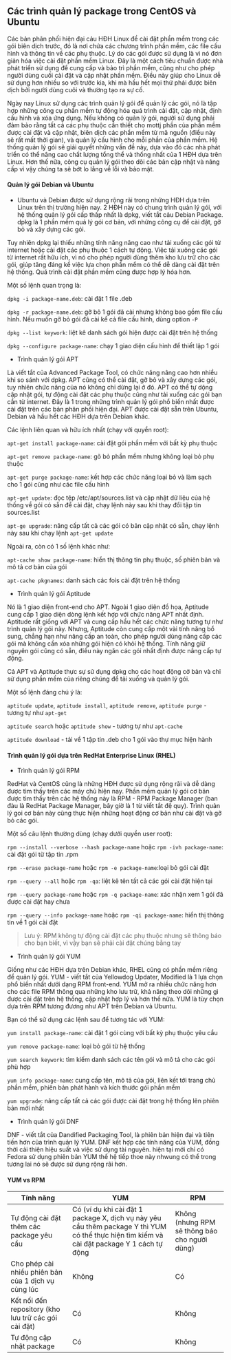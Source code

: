 ## Các trình quản lý package trong CentOS và Ubuntu

Các bản phân phối hiện đại cảu HĐH Linux đề cài đặt phần mềm trong các gói biên dịch trước, đó là nơi chứa các chương trình phần mềm, các file cấu hình và thông tin về các phụ thuộc. Lý do các gói được sử dụng là vì nó đơn giản hóa việc cài đặt phần mềm Linux. Đây là một cách tiêu chuẩn được nhà phát triển sử dụng để cung cấp và bảo trì phần mềm, cũng như cho phép người dùng cuối cài đặt và cập nhật phần mềm. Điều này giúp cho Linux dễ sử dụng hơn nhiều so với trước kia, khi mà hầu hết mọi thứ phải được biên dịch bởi người dùng cuôi và thường tạo ra sự cố.

Ngày nay Linux sử dụng các trình quản lý gói để quản lý các gói, nó là tập hợp những công cụ phần mềm tự động hóa quá trình cài đặt, cập nhật, định cấu hình và xóa ứng dụng. Nếu không có quản lý gói, người sử dụng phải đảm bảo rằng tất cả các phụ thuộc cần thiết cho mottj phần của phần mềm được cài đặt và cập nhật, biên dịch các phần mềm từ mã nguồn (điều này sẽ rất mất thời gian), và quản lý cấu hình cho mỗi phần của phần mềm. Hệ thống quản lý gói sẽ giải quyết những vấn đề này, dựa vào đó các nhà phát triển có thể nâng cao chất lượng tổng thể và thống nhất của 1 HĐH dựa trên Linux. Hơn thế nữa, công cụ quản lý gói theo dõi các bản cập nhật và nâng cấp vì vậy chúng ta sẽ bớt lo lắng về lỗi và bảo mật.

#### Quản lý gói Debian và Ubuntu

- Ubuntu và Debian được sử dụng rộng rãi trong những HĐH dựa trên Linux trên thị trường hiện nay. 2 HĐH này có chung trình quản lý gói, với hệ thống quản lý gói cấp thấp nhất là dpkg, viết tắt cảu Debian Package. dpkg là 1 phần mềm quả lý gói cơ bản, với những công cụ để cài đặt, gỡ bỏ và xây dựng các gói.

Tuy nhiên dpkg lại thiếu những tính năng nâng cao như tải xuống các gói từ internet hoặc cài đặt các phụ  thuộc 1 cách tự động. Việc tải xuông các gói từ internet rất hữu ích, vì nó cho phép người dùng thêm kho lưu trữ cho các gói, giúp tăng đáng kể việc lựa chọn phần mềm có thể dễ dàng cài đặt trên hệ thống. Quá trình cài đặt phần mềm cũng được hợp lý hóa hơn.

Một số lệnh quan trọng là:

`dpkg -i package-name.deb`: cài đặt 1 file .deb

`dpkg -r package-name.deb`: gỡ bỏ 1 gói đã cài nhưng không bao gồm file cấu hình. Nếu muốn gỡ bỏ gói đã cài kể cả file cấu hình, dùng option `-P`

`dpkg --list keywork`: liệt kê danh sách gói hiện được cài đặt trên hệ thống

`dpkg --configure package-name`: chạy 1 giao diện cấu hình để thiết lập 1 gói

- Trình quản lý gói APT

Là viết tắt của Advanced Package Tool, có chức năng nâng cao hơn nhiều khi so sánh với dpkg. APT cũng có thể cài đặt, gỡ bỏ và xây dựng các gói, tuy nhiên chức năng của nó không chỉ dừng lại ở đó. APT có thể tự dộng cập nhật gói, tự động cài đặt các phụ thuộc cũng như tải xuống các gói bạn cần từ internet. Đây là 1 trong những trình quản lý gói phổ biến nhất được cài đặt trên các bản phân phối hiện đại. APT được cài đặt sẵn trên Ubuntu, Debian và hầu hết các HĐH dựa trên Debian khác.

Các lệnh liên quan và hữu ích nhất (chạy với quyền root):

`apt-get install package-name`: cài đặt gói phần mềm với bất kỳ phụ thuộc

`apt-get remove package-name`: gõ bỏ phần mềm nhưng không loại bỏ phụ thuộc

`apt-get purge package-name`: kết hợp các chức năng loại bỏ và làm sạch cho 1 gói cũng như các file cấu hình

`apt-get update`: đọc tệp /etc/apt/sources.list và cập nhật dữ liệu của hệ thống về gói có sẵn để cài đặt, chạy lệnh này sau khi thay đổi tập tin sources.list

`apt-ge upgrade`: nâng cấp tất cả các gói có bản cập nhật có sẵn, chạy lệnh này sau khi chạy lệnh `apt-get update`

Ngoài ra, còn có 1 số lệnh khác như:

`apt-cache show package-name`: hiển thị thông tin phụ thuộc, số phiên bản và mô tả cơ bản của gói

`apt-cache pkgnames`: danh sách các fois cài đặt trên hệ thống

- Trình quản lý gói Aptitude

Nó là 1 giao diện front-end cho APT. Ngoài 1 giao diện đồ họa, Aptitude cung cấp 1 giao diện dòng lệnh kết hợp với chức năng APT nhất định. Aptitude rất giống với APT và cung cấp hầu hết các chức năng tương tự như trình quản lý gói này. Nhưng, Aptitude còn cung cấp một vài tính năng bổ sung, chẳng hạn như nâng cấp an toàn, cho phép người dùng nâng cấp các gói mà không cần xóa những gói hiện có khỏi hệ thống. Tính năng giữ nguyên gói cũng có sẵn, điều này ngăn các gói nhất định được nâng cấp tự động.

Cả APT và Aptitude thực sự sử dụng dpkg cho các hoạt động cở bản và chỉ sử dụng phần mềm của riêng chúng để tải xuống và quản lý gói.

Một số lệnh đáng chú ý là:

`aptitude update`, `aptitude install`, `aptitude remove`, `aptitude purge` - tương tự như `apt-get`

`aptitude search` hoặc `aptitude show` - tương tự như `apt-cache`

`aptitude download` - tải về 1 tập tin .deb cho 1 gói vào thự mục hiện hành

#### Trình quản lý gói dựa trên RedHat Enterprise Linux (RHEL)

- Trình quản lý gói RPM

RedHat và CentOS cũng là những HĐH được sử dụng rộng rãi và dễ dàng được tìm thấy trên các máy chủ hiện nay. Phần mềm quản lý gói cơ bản được tìm thấy trên các hệ thống này là RPM - RPM Package Manager (ban đàu là RedHat Package Manager, bây giờ là 1 từ viết tắt đệ quy). Trình quản lý goi cơ bản này cũng thực hiện những hoạt động cơ bản như cài đặt và gỡ bỏ các gói.

Một số câu lệnh thường dùng (chạy dưới quyền user root):

`rpm --install --verbose --hash package-name` hoặc `rpm -ivh package-name`: cài đặt gói từ tập tin .rpm

`rpm --erase package-name` hoặc `rpm -e package-name`:loại bỏ gói cài đặt

`rpm --query --all` hoặc `rpm -qa`: liệt kê tên tất cả các gói cài đặt hiện tại

`rpm --query package-name` hoặc `rpm -q package-name`: xác nhận xem 1 gói đã được cài đặt hay chưa

`rpm --query --info package-name` hoặc `rpm -qi package-name`: hiển thị thông tin về 1 gói cài đặt

> Lưu ý: RPM không tự động cài đặt các phụ thuộc nhưng sẽ thông báo cho bạn biết, vì vậy bạn sẽ phải cài đặt chúng bằng tay

- Trình quản lý gói YUM

Giống như các HĐH dựa trên Debian khác, RHEL cũng có phần mềm riêng để quản lý gói. YUM - viết tắt của Yellowdog Updater, Modified là 1 lựa chọn phổ biến nhất dưới dạng RPM front-end. YUM mở ra nhiều chức năng hơn cho các file RPM thông qua những kho lưu trữ, khả năng theo dõi những gì được cài đặt trên hệ thống, cập nhật hợp lý và hơn thế nữa. YUM là tùy chọn dựa trên RPM tương đương như APT trên Debian và Ubuntu.

Bạn có thể sử dụng các lệnh sau để tương tác với YUM:

`yum install package-name`: cài đặt 1 gói cùng với bất kỳ phụ thuộc yêu cầu

`yum remove package-name`: loại bỏ gói từ hệ thống

`yum search keywork`: tìm kiếm danh sách các tên gói và mô tả cho các gói phù hợp

`yum info package-name`: cung cấp tên, mô tả của gói, liên kết tới trang chủ phần mềm, phiên bản phát hành và kích thước gói phần mềm

`yum upgrade`: nâng cấp tất cả các gói được cài đặt trong hệ thống lên phiên bản mới nhất

- Trình quản lý gói DNF

DNF - viết tắt của Dandified Packaging Tool, là phiên bản hiện đại và tiên tiến hơn của trình quản lý YUM. DNF kết hợp các tính năng của YUM, đồng thời cải thiện hiệu suất và việc sử dụng tài nguyên. hiện tại mới chỉ có Fedora sử dụng phiên bản YUM thế hệ tiếp thoe này nhwung có thể trong tương lai nó sẽ được sử dụng rộng rãi hơn.

#### YUM vs RPM

| Tính năng | YUM | RPM |
| --- | --- | --- |
| Tự động cài đặt thêm các package yêu cầu | Có (ví dụ khi cài đặt 1 package X, dịch vụ này yêu cầu thêm package Y thì YUM có thể thực hiện tìm kiếm và cài đặt package Y 1 cách tự động | Không (nhưng RPM sẽ thông báo cho người dùng) |
| Cho phép cài nhiều phiên bản của 1 dịch vụ cùng lúc | Không | Có |
| Kết nối đến repository (kho lưu trữ các gói cài đặt) | Có  | Không |
| Tự động cập nhật package | Có | Không |